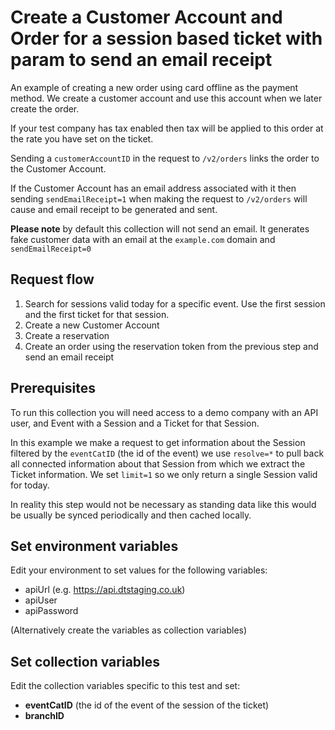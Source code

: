 # Create a Customer Account and Order for a session based ticket with param to send an email receipt

An example of creating a new order using card offline as the payment method. We create a customer account and use this account when we later create the order.

If your test company has tax enabled then tax will be applied to this order at the rate you have set on the ticket.

Sending a `customerAccountID` in the request to `/v2/orders` links the order to the Customer Account.

If the Customer Account has an email address associated with it then sending `sendEmailReceipt=1` when making the request to `/v2/orders` will cause and email receipt to be generated and sent. 

**Please note** by default this collection will not send an email. It generates fake customer data with an email at the `example.com` domain and `sendEmailReceipt=0`

## Request flow

1. Search for sessions valid today for a specific event. Use the first session and the first ticket for that session.
2. Create a new Customer Account 
3. Create a reservation
4. Create an order using the reservation token from the previous step and send an email receipt


## Prerequisites

To run this collection you will need access to a demo company with an API user, and Event with a Session and a Ticket for that Session.

In this example we make a request to get information about the Session filtered by the `eventCatID` (the id of the event) we use `resolve=*` to pull back all connected information about that Session from which we extract the Ticket information. We set `limit=1` so we only return a single Session valid for today.

In reality this step would not be necessary as standing data like this would be usually be synced periodically and then cached locally.

## Set environment variables

Edit your environment to set values for the following variables: 

- apiUrl (e.g. https://api.dtstaging.co.uk)
- apiUser
- apiPassword

(Alternatively create the variables as collection variables)

## Set collection variables

Edit the collection variables specific to this test and set:

- **eventCatID** (the id of the event of the session of the ticket)
- **branchID**



